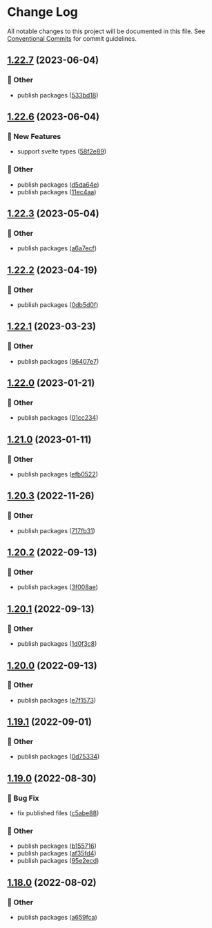 # Change Log

All notable changes to this project will be documented in this file.
See [Conventional Commits](https://conventionalcommits.org) for commit guidelines.

## [1.22.7](https://github.com/daybrush/selecto/blob/master/packages/svelte-selecto/compare/svelte-selecto@1.22.6...svelte-selecto@1.22.7) (2023-06-04)


### :mega: Other

* publish packages ([533bd18](https://github.com/daybrush/selecto/blob/master/packages/svelte-selecto/commit/533bd18facefe9c6bd5cc4d279756733ef8acf84))



## [1.22.6](https://github.com/daybrush/selecto/blob/master/packages/svelte-selecto/compare/svelte-selecto@1.22.3...svelte-selecto@1.22.6) (2023-06-04)


### :rocket: New Features

* support svelte types ([58f2e89](https://github.com/daybrush/selecto/blob/master/packages/svelte-selecto/commit/58f2e898a03af4cfcb9038c6afc6951c5531f99b))


### :mega: Other

* publish packages ([d5da64e](https://github.com/daybrush/selecto/blob/master/packages/svelte-selecto/commit/d5da64e0c8e01f658832197a2ad888305c8fafec))
* publish packages ([11ec4aa](https://github.com/daybrush/selecto/blob/master/packages/svelte-selecto/commit/11ec4aab38a176b2386ee8ad93bac8a0f41ecdf2))



## [1.22.3](https://github.com/daybrush/selecto/blob/master/packages/svelte-selecto/compare/svelte-selecto@1.22.2...svelte-selecto@1.22.3) (2023-05-04)


### :mega: Other

* publish packages ([a6a7ecf](https://github.com/daybrush/selecto/blob/master/packages/svelte-selecto/commit/a6a7ecf85231504be0ab0a135d9647817820a608))



## [1.22.2](https://github.com/daybrush/selecto/blob/master/packages/svelte-selecto/compare/svelte-selecto@1.22.1...svelte-selecto@1.22.2) (2023-04-19)


### :mega: Other

* publish packages ([0db5d0f](https://github.com/daybrush/selecto/blob/master/packages/svelte-selecto/commit/0db5d0fc467b2839b0f33303f7d23a1b7b054d7a))



## [1.22.1](https://github.com/daybrush/selecto/blob/master/packages/svelte-selecto/compare/svelte-selecto@1.22.0...svelte-selecto@1.22.1) (2023-03-23)


### :mega: Other

* publish packages ([96407e7](https://github.com/daybrush/selecto/blob/master/packages/svelte-selecto/commit/96407e795bb6da2fbfc61babb45dc8af31acd345))



## [1.22.0](https://github.com/daybrush/selecto/blob/master/packages/svelte-selecto/compare/svelte-selecto@1.21.0...svelte-selecto@1.22.0) (2023-01-21)


### :mega: Other

* publish packages ([01cc234](https://github.com/daybrush/selecto/blob/master/packages/svelte-selecto/commit/01cc2349da2361bd331b6454494aa61c51e8baf8))



## [1.21.0](https://github.com/daybrush/selecto/blob/master/packages/svelte-selecto/compare/svelte-selecto@1.20.3...svelte-selecto@1.21.0) (2023-01-11)


### :mega: Other

* publish packages ([efb0522](https://github.com/daybrush/selecto/blob/master/packages/svelte-selecto/commit/efb0522ca13cb2e636973b6eaf947d0675732eca))



## [1.20.3](https://github.com/daybrush/selecto/blob/master/packages/svelte-selecto/compare/svelte-selecto@1.20.2...svelte-selecto@1.20.3) (2022-11-26)


### :mega: Other

* publish packages ([717fb31](https://github.com/daybrush/selecto/blob/master/packages/svelte-selecto/commit/717fb31fa0edc56498c6bfbd8dba53abed5b042d))



## [1.20.2](https://github.com/daybrush/selecto/blob/master/packages/svelte-selecto/compare/svelte-selecto@1.20.1...svelte-selecto@1.20.2) (2022-09-13)


### :mega: Other

* publish packages ([3f008ae](https://github.com/daybrush/selecto/blob/master/packages/svelte-selecto/commit/3f008aee544e9ef22d630c1cd73af62e13201182))



## [1.20.1](https://github.com/daybrush/selecto/blob/master/packages/svelte-selecto/compare/svelte-selecto@1.20.0...svelte-selecto@1.20.1) (2022-09-13)


### :mega: Other

* publish packages ([1d0f3c8](https://github.com/daybrush/selecto/blob/master/packages/svelte-selecto/commit/1d0f3c8c10237cf76b43ef090f407f00547d0809))



## [1.20.0](https://github.com/daybrush/selecto/blob/master/packages/svelte-selecto/compare/svelte-selecto@1.19.1...svelte-selecto@1.20.0) (2022-09-13)


### :mega: Other

* publish packages ([e7f1573](https://github.com/daybrush/selecto/blob/master/packages/svelte-selecto/commit/e7f1573c80bfa19b0776df94d43c13fe7f5465b8))



## [1.19.1](https://github.com/daybrush/selecto/blob/master/packages/svelte-selecto/compare/svelte-selecto@1.19.0...svelte-selecto@1.19.1) (2022-09-01)


### :mega: Other

* publish packages ([0d75334](https://github.com/daybrush/selecto/blob/master/packages/svelte-selecto/commit/0d7533495d2d9fde606a9207bff5e6228f242217))



## [1.19.0](https://github.com/daybrush/selecto/blob/master/packages/svelte-selecto/compare/svelte-selecto@1.18.0...svelte-selecto@1.19.0) (2022-08-30)


### :bug: Bug Fix

* fix published files ([c5abe88](https://github.com/daybrush/selecto/blob/master/packages/svelte-selecto/commit/c5abe882f4656c628e467ea2d7b0bc4ec2026ede))


### :mega: Other

* publish packages ([b155716](https://github.com/daybrush/selecto/blob/master/packages/svelte-selecto/commit/b155716d8c80405ce5325fba19617f6581ea6f9c))
* publish packages ([af35fd4](https://github.com/daybrush/selecto/blob/master/packages/svelte-selecto/commit/af35fd40776554d4a65202bf3a4bfe3c498b32dc))
* publish packages ([95e2ecd](https://github.com/daybrush/selecto/blob/master/packages/svelte-selecto/commit/95e2ecdd3e1f8b09c23aa64eff02688ad82fdaf5))



## [1.18.0](https://github.com/daybrush/selecto/blob/master/packages/svelte-selecto/compare/svelte-selecto@1.17.0...svelte-selecto@1.18.0) (2022-08-02)


### :mega: Other

* publish packages ([a659fca](https://github.com/daybrush/selecto/blob/master/packages/svelte-selecto/commit/a659fcac851c216036b7231072c2d155ff7987f1))
